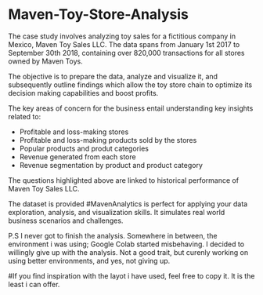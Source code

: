 # Maven-Toy-Store-Analysis
The case study involves analyzing toy sales for a fictitious company in Mexico, Maven Toy Sales LLC. 
The data spans from January 1st 2017 to September 30th 2018, containing over 820,000 transactions for all stores owned by Maven Toys.

The objective is to prepare the data, analyze and visualize it, and subsequently outline findings which allow the toy store chain to optimize its decision making capabilities and boost profits.

The key areas of concern for the business entail understanding key insights related to:

* Profitable and loss-making stores
* Profitable and loss-making products sold by the stores
* Popular products and produt categories
* Revenue generated from each store
* Revenue segmentation by product and product category

The questions highlighted above are linked to historical performance of Maven Toy Sales LLC.

The dataset is provided #MavenAnalytics is perfect for applying your data exploration, analysis, and visualization skills. It simulates real world business scenarios and challenges.

P.S I never got to finish the analysis. Somewhere in between, the environment i was using; Google Colab started misbehaving. I decided to willingly give up with the analysis. Not a good trait, but curenly working on using better environments, and yes, not giving up.

#If you find inspiration with the layot i have used, feel free to copy it. It is the least i can offer. 
